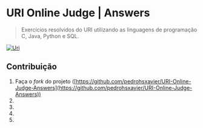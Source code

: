 # URI Online Judge | Answers

> Exercícios resolvidos do URI utilizando as linguagens de programação C, Java, Python e SQL.


[![Uri][uri-image]][uri-url]

[uri-image]: https://img.shields.io/badge/uri-uri--online--judge-ff69b4.svg
[uri-url]: https://www.urionlinejudge.com.br/judge/pt/login 

## Contribuição

1. Faça o *fork* do projeto ([https://github.com/pedrohsxavier/URI-Online-Judge-Answers](https://github.com/pedrohsxavier/URI-Online-Judge-Answers))
2. 
3. 
4. 
5. 
